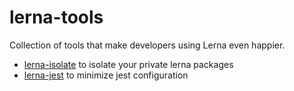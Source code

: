 # lerna-tools

Collection of tools that make developers using Lerna even happier.

* [lerna-isolate](./packages/isolate) to isolate your private lerna packages
* [lerna-jest](./packages/jest) to minimize jest configuration
